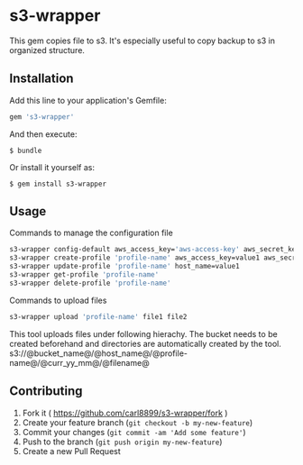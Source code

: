 # s3-wrapper

This gem copies file to s3. It's especially useful to copy backup to s3 in organized structure.

## Installation

Add this line to your application's Gemfile:

```ruby
gem 's3-wrapper'
```

And then execute:

    $ bundle

Or install it yourself as:

    $ gem install s3-wrapper

## Usage

Commands to manage the configuration file

```bash
s3-wrapper config-default aws_access_key='aws-access-key' aws_secret_key='aws-secret-key' bucket_name='some-bucket-to-use' host_name='name-of-host-to-backup'
s3-wrapper create-profile 'profile-name' aws_access_key=value1 aws_secret_key=value2
s3-wrapper update-profile 'profile-name' host_name=value1
s3-wrapper get-profile 'profile-name'
s3-wrapper delete-profile 'profile-name'
```

Commands to upload files

```bash
s3-wrapper upload 'profile-name' file1 file2
```

This tool uploads files under following hierachy. The bucket needs to be created beforehand and directories are automatically created by the tool.
s3://@bucket_name@/@host_name@/@profile-name@/@curr_yy_mm@/@filename@

## Contributing

1. Fork it ( https://github.com/carl8899/s3-wrapper/fork )
2. Create your feature branch (`git checkout -b my-new-feature`)
3. Commit your changes (`git commit -am 'Add some feature'`)
4. Push to the branch (`git push origin my-new-feature`)
5. Create a new Pull Request
